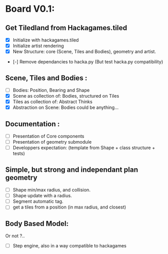 # Board V0.1:

## Get Tiledland from Hackagames.tiled

- [x] Initialize with hackagames.tiled
- [x] Initialize artist rendering
- [x] New Structure: core (Scene, Tiles and Bodies), geometry and artist.
- [-] Remove dependancies to hacka.py (But test hacka.py compatibility)

## Scene, Tiles and Bodies :

- [ ] Bodies: Position, Bearing and Shape
- [x] Scene as collection of: Bodies, structured on Tiles
- [x] Tiles as collection of: Abstract Thinks
- [x] Abstraction on Scene: Bodies could be anything...

## Documentation :

- [ ] Presentation of Core components
- [ ] Presentation of geometry submodule
- [ ] Developpers expectation: (template from Shape + class structure + tests)

## Simple, but strong and independant plan geometry

- [ ] Shape min/max radius, and collision.
- [ ] Shape update with a radius.
- [ ] Segment automatic tag.
- [ ] get a tiles from a position (in max radius, and closest)

## Body Based Model:

Or not ?..

- [ ] Step engine, also in a way compatible to hackagames
 
